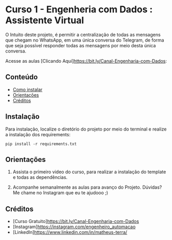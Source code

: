 # Curso 1 - Engenheria com Dados : Assistente Virtual
O Intuito deste projeto, é permitir a centralização de todas as mensagens que chegam no WhatsApp, em uma única conversa do Telegram, de forma que seja possível responder todas as mensagens por meio desta única conversa.

Acesse as aulas [Clicando Aqui]<https://bit.ly/Canal-Engenharia-com-Dados>:

## Conteúdo
* [Como instalar](#Instalação)
* [Orientações](#Orientações)
* [Créditos](#Créditos)


## Instalação
Para instalação, localize o diretório do projeto por meio do terminal e realize a instalação dos requirements:

`pip install -r requirements.txt`



## Orientações
1) Assista o primeiro video do curso, para realizar a instalação do template e todas as dependências.

2) Acompanhe semanalmente as aulas para avanço do Projeto. Dúvidas? Me chame no Instagram que eu te ajudooo ;) 


## Créditos

* [Curso Gratuito]<https://bit.ly/Canal-Engenharia-com-Dados>
* [Instagram]<https://instagram.com/engenheiro_automacao>
* [LinkedIn]<https://www.linkedin.com/in/matheus-terra/>

